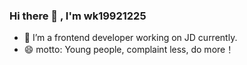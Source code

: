 ### Hi there 👋 , I'm wk19921225

- 🔭 I’m a frontend developer working on JD currently.
- 😄 motto: Young people, complaint less, do more！

<!--
**wk19921225/wk19921225** is a ✨ _special_ ✨ repository because its `README.md` (this file) appears on your GitHub profile.

Here are some ideas to get you started:

- 🔭 I’m currently working on ...
- 🌱 I’m currently learning ...
- 👯 I’m looking to collaborate on ...
- 🤔 I’m looking for help with ...
- 💬 Ask me about ...
- 📫 How to reach me: ...
- 😄 Pronouns: ...
- ⚡ Fun fact: ...
-->
